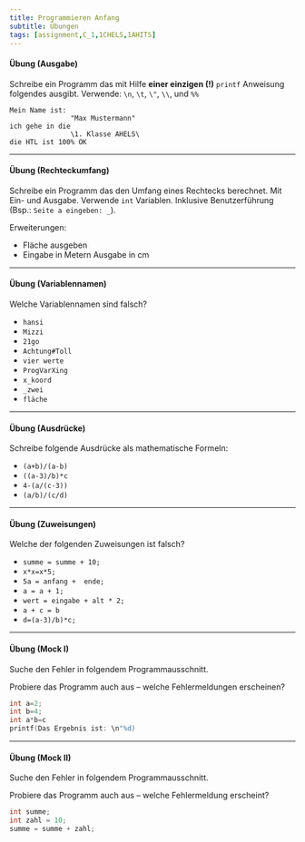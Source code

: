 ```yaml
---
title: Programmieren Anfang
subtitle: Übungen
tags: [assignment,C_1,1CHELS,1AHITS]
---
```


#### Übung (Ausgabe)

Schreibe ein Programm das mit Hilfe **einer einzigen (!)** `printf` Anweisung folgendes ausgibt. Verwende: `\n`\, `\t`, `\"`, `\\`, und `%%` 

```
Mein Name ist:
               "Max Mustermann"
ich gehe in die
               \1. Klasse AHELS\
die HTL ist 100% OK
```

---

#### Übung (Rechteckumfang)

Schreibe ein Programm das den Umfang eines Rechtecks berechnet. Mit Ein- und Ausgabe. Verwende `int` Variablen. Inklusive Benutzerführung (Bsp.: `Seite a eingeben: _`).

Erweiterungen:

- Fläche ausgeben
- Eingabe in Metern Ausgabe in cm



---

#### **Übung (Variablennamen)**

Welche Variablennamen sind falsch?

- `hansi`
- `Mizzi`
- `21go`
- `Achtung#Toll`
- `vier werte`
- `ProgVarXing`
- `x_koord`
- `_zwei`
- `fläche`

---

#### **Übung (Ausdrücke)**

Schreibe folgende Ausdrücke als mathematische Formeln:

- `(a+b)/(a-b)`
- `((a-3)/b)*c`
- `4-(a/(c-3))`
- `(a/b)/(c/d)`

---

#### **Übung (Zuweisungen)**

Welche der folgenden Zuweisungen ist falsch?

- `summe = summe + 10;`
- `x*x=x*5;`
- `5a = anfang +  ende;`
- `a = a + 1;`
- `wert = eingabe + alt * 2;`
- `a + c = b`
- `d=(a-3)/b)*c;`

---

#### **Übung (Mock I)**

Suche den Fehler in folgendem Programmausschnitt.

Probiere das Programm auch aus – welche Fehlermeldungen erscheinen?

```c
int a=2;
int b=4;
int a*b=c
printf(Das Ergebnis ist: \n"%d)
```

---

#### **Übung (Mock II)**

Suche den Fehler in folgendem Programmausschnitt.

Probiere das Programm auch aus – welche Fehlermeldung erscheint?

```c
int summe;
int zahl = 10;
summe = summe + zahl;
```
